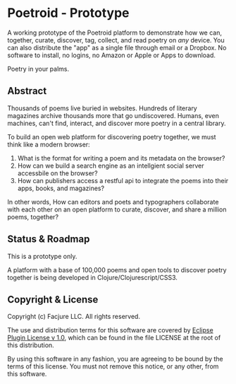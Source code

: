 Poetroid - Prototype
====================

A working prototype of the Poetroid platform to demonstrate how we can, together, curate, discover, tag, collect, and read poetry on _any_ device. You can also distribute the "app" as a single file through email or a Dropbox. No software to install, no logins, no Amazon or Apple or Apps to download.

Poetry in your palms.

## Abstract

Thousands of poems live buried in websites. Hundreds of literary magazines archive thousands more that go undiscovered. Humans, even machines, can't find, interact, and discover more poetry in a central library.

To build an open web platform for discovering poetry together, we must think like a modern browser:

1. What is the format for writing a poem and its metadata on the browser?
2. How can we build a search engine as an intellgient social server accessbile on the browser?
3. How can publishers access a restful api to integrate the poems into their apps, books, and magazines?

In other words, How can editors and poets and typographers collaborate with each other on an open platform to curate, discover, and share a million poems, together?

## Status & Roadmap

This is a prototype only.

A platform with a base of 100,000 poems and open tools to discover poetry together is being developed in Clojure/Clojurescript/CSS3.

## Copyright & License

Copyright (c) Facjure LLC. All rights reserved.

The use and distribution terms for this software are covered by [Eclipse Plugin License v 1.0](http://opensource.org/licenses/eclipse-1.0.php), which can be found in the file LICENSE at the root of this distribution.

By using this software in any fashion, you are agreeing to be bound by the terms of this license. You must not remove this notice, or any other, from this software.
